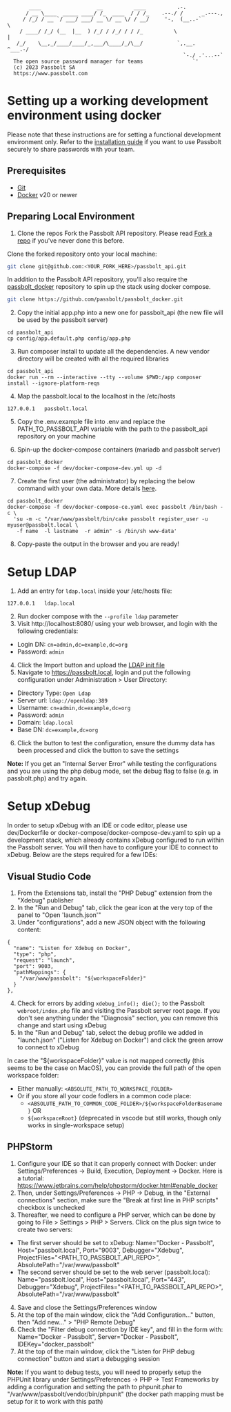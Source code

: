 ```
       ____                  __          ____          .-.
      / __ \____  _____ ____/ /_  ____  / / /_    .--./ /      _.---.,
     / /_/ / __ `/ ___/ ___/ __ \/ __ \/ / __/     '-,  (__..-`       \
    / ____/ /_/ (__  |__  ) /_/ / /_/ / / /_          \                |
   /_/    \__,_/____/____/_,___/\____/_/\__/           `,.__.   ^___.-/
                                                         `-./ .'...--`
  The open source password manager for teams                `'
  (c) 2023 Passbolt SA
  https://www.passbolt.com
```

# Setting up a working development environment using docker

Please note that these instructions are for setting a functional development environment only. Refer to the [installation guide](https://help.passbolt.com/hosting/install) if you want to use Passbolt securely to share passwords with your team.

## Prerequisites
  - [Git](https://git-scm.com/)
  - [Docker](https://docs.docker.com/get-docker/) v20 or newer

## Preparing Local Environment

1. Clone the repos
Fork the Passbolt API repository. Please read [Fork a repo](https://docs.github.com/en/get-started/quickstart/fork-a-repo?tool=webui) if you've never done this before.

Clone the forked repository onto your local machine:
```bash
git clone git@github.com:<YOUR_FORK_HERE>/passbolt_api.git
```

In addition to the Passbolt API repository, you'll also require the [passbolt_docker](https://github.com/passbolt/passbolt_docker) repository to spin up the stack using docker compose.
```bash
git clone https://github.com/passbolt/passbolt_docker.git
```

2. Copy the initial app.php into a new one for passbolt_api (the new file will be used by the passbolt server)
```
cd passbolt_api
cp config/app.default.php config/app.php
```

3. Run composer install to update all the dependencies. A new vendor directory will be created with all the required libraries
```
cd passbolt_api
docker run --rm --interactive --tty --volume $PWD:/app composer install --ignore-platform-reqs
```

4. Map the passbolt.local to the localhost in the /etc/hosts
```
127.0.0.1   passbolt.local
```

5. Copy the .env.example file into .env and replace the PATH_TO_PASSBOLT_API variable with the path to the passbolt_api repository on your machine

6. Spin-up the docker-compose containers (mariadb and passbolt server)
```
cd passbolt_docker
docker-compose -f dev/docker-compose-dev.yml up -d
```

7. Create the first user (the administrator) by replacing the below command with your own data. More details [here](https://help.passbolt.com/hosting/install/ce/docker).
```
cd passbolt_docker
docker-compose -f dev/docker-compose-ce.yaml exec passbolt /bin/bash -c \
  'su -m -c "/var/www/passbolt/bin/cake passbolt register_user -u myuser@passbolt.local \
   -f name  -l lastname  -r admin" -s /bin/sh www-data'
```

8. Copy-paste the output in the browser and you are ready!

# Setup LDAP

1. Add an entry for `ldap.local` inside your /etc/hosts file:
```
127.0.0.1   ldap.local
```
2. Run docker compose with the `--profile ldap` parameter
3. Visit http://localhost:8080/ using your web browser, and login with the following credentials:
  - Login DN:  `cn=admin,dc=example,dc=org`
  - Password:  `admin`
4. Click the Import button and upload the [LDAP init file](./ldap/init.ldiff)
5. Navigate to https://passbolt.local, login and put the following configuration under Administration > User Directory:
  - Directory Type:  `Open Ldap`
  - Server url:      `ldap://openldap:389`
  - Username:        `cn=admin,dc=example,dc=org`
  - Password:        `admin`
  - Domain:          `ldap.local`
  - Base DN:         `dc=example,dc=org`
6. Click the button to test the configuration, ensure the dummy data has been processed and click the button to save the settings

**Note:** If you get an "Internal Server Error" while testing the configurations and you are using the php debug mode, set the debug flag to false (e.g. in passbolt.php) and try again.

# Setup xDebug

In order to setup xDebug with an IDE or code editor, please use dev/Dockerfile or docker-compose/docker-compose-dev.yaml to spin up a development stack, which already contains xDebug configured to run within the Passbolt server.
You will then have to configure your IDE to connect to xDebug. Below are the steps required for a few IDEs:

## Visual Studio Code

1. From the Extensions tab, install the "PHP Debug" extension from the "Xdebug" publisher
2. In the "Run and Debug" tab, click the gear icon at the very top of the panel to "Open 'launch.json'"
3. Under "configurations", add a new JSON object with the following content:
```
{
  "name": "Listen for Xdebug on Docker",
  "type": "php",
  "request": "launch",
  "port": 9003,
  "pathMappings": {
    "/var/www/passbolt": "${workspaceFolder}"
  }
},
```
4. Check for errors by adding `xdebug_info(); die();` to the Passbolt `webroot/index.php` file and visiting the Passbolt server root page. If you don't see anything under the "Diagnosis" section, you can remove this change and start using xDebug
5. In the "Run and Debug" tab, select the debug profile we added in "launch.json" ("Listen for Xdebug on Docker") and click the green arrow to connect to xDebug

In case the "${workspaceFolder}" value is not mapped correctly (this seems to be the case on MacOS), you can provide the full path of the open workspace folder:
* Either manually: `<ABSOLUTE_PATH_TO_WORKSPACE_FOLDER>`
* Or if you store all your code fodlers in a common code place:
  - `<ABSOLUTE_PATH_TO_COMMON_CODE_FOLDER>/${workspaceFolderBasename}` OR
  - `${workspaceRoot}` (deprecated in vscode but still works, though only works in single-workspace setup)

## PHPStorm

1. Configure your IDE so that it can properly connect with Docker: under Settings/Preferences -> Build, Execution, Deployment -> Docker. Here is a tutorial: https://www.jetbrains.com/help/phpstorm/docker.html#enable_docker
2. Then, under Settings/Preferences -> PHP -> Debug, in the "External connections" section, make sure the "Break at first line in PHP scripts" checkbox is unchecked
3. Thereafter, we need to configure a PHP server, which can be done by going to File > Settings > PHP > Servers. Click on the plus sign twice to create two servers:
  - The first server should be set to xDebug: Name="Docker - Passbolt", Host="passbolt.local", Port="9003", Debugger="Xdebug", ProjectFiles="<PATH_TO_PASSBOLT_API_REPO>", AbsolutePath="/var/www/passbolt"
  - The second server should be set to the web server (passbolt.local): Name="passbolt.local", Host="passbolt.local", Port="443", Debugger="Xdebug", ProjectFiles="<PATH_TO_PASSBOLT_API_REPO>", AbsolutePath="/var/www/passbolt"
4. Save and close the Settings/Preferences window
5. At the top of the main window, click the "Add Configuration..." button, then "Add new..." > "PHP Remote Debug"
6. Check the "Filter debug connection by IDE key", and fill in the form with: Name="Docker - Passbolt", Server="Docker - Passbolt", IDEKey="docker_passbolt"
7. At the top of the main window, click the "Listen for PHP debug connection" button and start a debugging session

**Note:** If you want to debug tests, you will need to properly setup the PHPUnit library under Settings/Preferences -> PHP -> Test Frameworks by adding a configuration and setting the path to phpunit.phar to "/var/www/passbolt/vendor/bin/phpunit" (the docker path mapping must be setup for it to work with this path)
